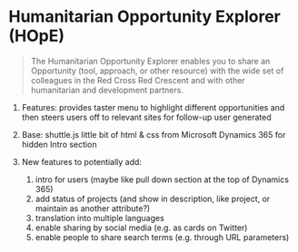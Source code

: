 # Humanitarian Opportunity Explorer (HOpE)
>The Humanitarian Opportunity Explorer enables you to share an Opportunity (tool, approach, or other resource) with the wide set of colleagues in the Red Cross Red Crescent and with other humanitarian and development partners.

1. Features:
provides taster menu to highlight different opportunities and then steers users off to relevant sites for follow-up
user generated

2. Base:
shuttle.js
little bit of html & css from Microsoft Dynamics 365 for hidden Intro section

3. New features to potentially add:
   1) intro for users (maybe like pull down section at the top of Dynamics 365)
   2) add status of projects (and show in description, like project, or maintain as another attribute?)
   3) translation into multiple languages
   4) enable sharing by social media (e.g. as cards on Twitter)
   5) enable people to share search terms (e.g. through URL parameters)


